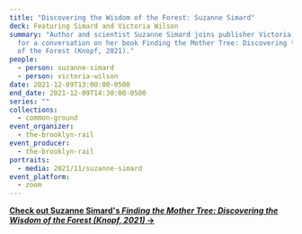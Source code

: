 ```yaml
---
title: "Discovering the Wisdom of the Forest: Suzanne Simard"
deck: Featuring Simard and Victoria Wilson
summary: "Author and scientist Suzanne Simard joins publisher Victoria Wilson
  for a conversation on her book Finding the Mother Tree: Discovering the Wisdom
  of the Forest (Knopf, 2021)."
people:
  - person: suzanne-simard
  - person: victoria-wilson
date: 2021-12-09T13:00:00-0500
end_date: 2021-12-09T14:30:00-0500
series: ""
collections:
  - common-ground
event_organizer:
  - the-brooklyn-rail
event_producer:
  - the-brooklyn-rail
portraits:
  - media: 2021/11/suzanne-simard
event_platform:
  - zoom
---
```

**[Check out Suzanne Simard's *Finding the Mother Tree: Discovering the Wisdom of the Forest (Knopf, 2021)* →](https://suzannesimard.com/finding-the-mother-tree-book/)**